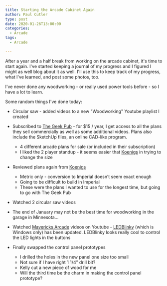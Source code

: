 ```yaml
---
title: Starting the Arcade Cabinet Again
author: Paul Cutler
type: post
date: 2020-01-26T13:00:00
categories:
  - Arcade
tags:
  - Arcade

---
```


After a year and a half break from working on the arcade cabinet, it's time to start again.  I've started keeping a journal of my progress and I figured I might as well blog about it as well.  I'll use this to keep track of my progress, what I've learned, and post some photos, too.

I've never done any woodworking - or really used power tools before - so I have a lot to learn.  

Some random things I've done today:

* Circular saw - added videos to a new "Woodworking" Youtube playlist I created 
* Subscribed to [The Geek Pub](https://www.thegeekpub.com/) - for $15 / year, I get access to all the plans they sell commercially as well as some additional videos.  Plans also include the SketchUp files, an online CAD-like program.
    - 4 different arcade plans for sale (or included in their subscription)
    - I liked the 2 player standup - it seems easier that [Koenigs](http://koenigs.dk/mame/eng/index.htm) in trying to change the size
    
*  Reviewed plans again from [Koenigs](http://koenigs.dk/mame/eng/index.htm)
    * Metric only - conversion to Imperial doesn’t seem exact enough
    * Going to be difficult to build in Imperial
    * These were the plans I wanted to use for the longest time, but going to go with The Geek Pub

* Watched 2 circular saw videos
* The end of January may not be the best time for woodworking in the garage in Minnesota...
* Watched [Mavericks Arcade](https://www.youtube.com/watch?v=qxwqGQIEFqo) videos on Youtube - [LEDBlinky](https://www.ledblinky.net/ledblinky.htm) (which is Windows only) has been updated.  LEDBlinky looks really cool to control the LED lights in the buttons

* Finally swapped the control panel prototypes
    * I drilled the holes in the new panel one size too small
    * Not sure if I have right 1 1/4” drill bit?
    * Kelly cut a new piece of wood for me
    * Will the third time be the charm in making the control panel prototype?
